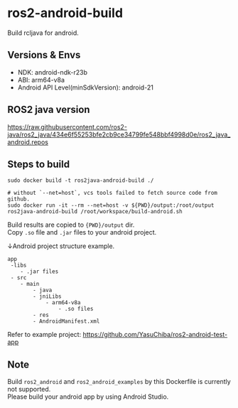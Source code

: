 # ros2-android-build

Build rcljava for android.  


## Versions & Envs

- NDK:  android-ndk-r23b
- ABI: arm64-v8a  
- Android API Level(minSdkVersion): android-21

## ROS2 java version  

https://raw.githubusercontent.com/ros2-java/ros2_java/434e6f55253bfe2cb9ce34799fe548bbf4998d0e/ros2_java_android.repos


## Steps to build
```
sudo docker build -t ros2java-android-build ./

# without `--net=host`, vcs tools failed to fetch source code from github.
sudo docker run -it --rm --net=host -v ${PWD}/output:/root/output ros2java-android-build /root/workspace/build-android.sh

```

Build results are copied to `{PWD}/output` dir.  
Copy `.so` file and `.jar` files to your android project. 

↓Android project structure example.  
```
app
 -libs
    - .jar files
 - src
    - main
        - java
        - jniLibs
            - arm64-v8a
                - .so files
        - res
        - AndroidManifest.xml

```
Refer to example project: https://github.com/YasuChiba/ros2-android-test-app

## Note  
Build `ros2_android` and `ros2_android_examples` by this Dockerfile is currently not supported.  
Please build your android app by using Android Studio.
